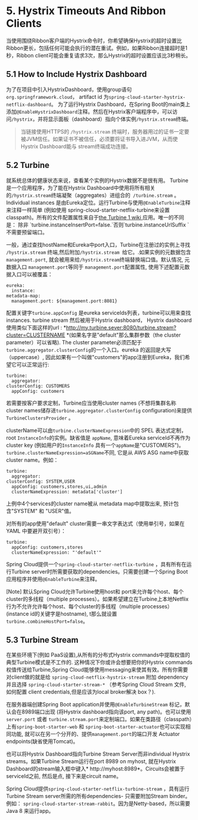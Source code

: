 # 5. Hystrix Timeouts And Ribbon Clients #

当使用围绕Ribbon客户端的Hystrix命令时，你希望确保Hystrix的超时设置比Ribbon更长，包括任何可能会执行的潜在重试。例如，如果Ribbon连接超时是1秒，Ribbon client可能会重复请求3次，那么Hystrix的超时设置应该比3秒稍长。

## 5.1 How to Include Hystrix Dashboard #

为了在项目中引入HystrixDashboard，使用group语句`org.springframework.cloud`， artifact id 为`spring-cloud-starter-hystrix-netflix-dashboard`。
为了运行Hystrix Dashboard，在Spring Boot的main类上添加`@EnableHystrixDashboard`注释。然后在Hystrix客户端程序中，可以访问`/hystrix`，并将显示面板（dashboard）指向个体实例`/hystrix.stream`终端。

> 当链接使用HTTPS的 `/hystrix.stream` 终端时，服务器用过的证书一定要被JVM信任。如果证书不被信任，必须要将证书导入进JVM，从而使 Hystrix Dashboard能与 stream终端成功连接。

## 5.2 Turbine ##

就系统总体的健康状态来说，查看某个实例的Hystrix数据不是很有用。 Turbine是一个应用程序，为了能在Hystrix Dashboard中使用将所有相关的`/hystrix.stream`终端凝聚（aggregates）进组合的` /turbine.stream` 。Individual instances 是由Eureka定位。运行Turbine与使用` @EnableTurbine `注释来注释一样简单 (例如使用 spring-cloud-starter-netflix-turbine来设置 classpath)。所有的文件配置属性来自于[the Turbine 1 wiki ](https://github.com/Netflix/Turbine/wiki/Configuration-(1.x))应用。唯一的不同是： 除非 `turbine.instanceInsertPort=false.`否则`turbine.instanceUrlSuffix `不需要预留端口。


一般，通过查找hostName和Eureka中port入口，Turbine在注册过的实例上寻找 `/hystrix.stream` 终端,然后附加`/hystrix.stream `给它。.如果实例的元数据包含`management.port`, 就会被用来给` /hystrix.stream `终端替换端口值。默认情况, 元数据入口 `management.port`等同于 `management.port`配置属性, 使用下述配置元数据入口可以被覆盖：

    eureka:
      instance:
    metadata-map:
      management.port: ${management.port:8081}

配置关键字`turbine.appConfig` 是eureka serviceIds列表，turbine可以用来查找instances. turbine stream 然后被用于Hystrix dashboard， Hystrix dashboard使用类似下面这样的url : *http://my.turbine.sever:8080/turbine.stream?cluster=CLUSTERNAME *(如果名字是"default"那么集群参数（the cluster parameter）可以省略). The cluster parameter必须匹配于  `turbine.aggregator.clusterConfig`的一个入口。eureka 的返回是大写（uppercase）, 因此如果有一个叫做"customers"的app注册到Eureka，我们希望它可以正常运行:
    
    turbine:
      aggregator:
    clusterConfig: CUSTOMERS
      appConfig: customers

若需要按客户要求定制，Turbine应当使用cluster names (不想将集群名称cluster names储存进`turbine.aggregator.clusterConfig` configuration)来提供`TurbineClustersProvider` 。

clusterName可以由`turbine.clusterNameExpression`中的 SPEL 表达式定制， root `InstanceInfo`的实例。缺省值是 `appName`, 意味着Eureka serviceId不再作为 cluster key (例如用户的`InstanceInfo` 具有一个`appName`是"CUSTOMERS")。 ` turbine.clusterNameExpression=aSGName`不同, 它是从 AWS ASG name中获取cluster name。例如：
    
    turbine:
      aggregator:
    clusterConfig: SYSTEM,USER
      appConfig: customers,stores,ui,admin
      clusterNameExpression: metadata['cluster']

上例中4个services的cluster name被从 metadata map中提取出来, 预计包含"SYSTEM" 和 "USER"值。

对所有的app使用"default" cluster需要一串文字表达式（使用单引号，如果在YAML 中要避开双引号）：
    
    turbine:
      appConfig: customers,stores
      clusterNameExpression: "'default'"

Spring Cloud提供一个`spring-cloud-starter-netflix-turbine` ，具有所有在运行Turbine server时所需要获取的dependencies。只需要创建一个Spring Boot应用程序并使用`@EnableTurbine`来注释。

[Note]
默认Spring Cloud允许Turbine使用host和 port来允许每个host、每个cluster的多线程（multiple processes）。如果希望建立在Turbine上本地Netflix 行为不允许允许每个host、每个cluster的多线程（multiple processes） (instance id的关键字是hostname), t那么就设置`turbine.combineHostPort=false`。

## 5.3 Turbine Stream ##

在某些环境下(例如 PaaS设置),从所有的分布式Hystrix commands中提取权值的典型Turbine模式是不工作的. 这种情况下你或许会想要把你的Hystrix commands权值传送给Turbine,Spring Cloud能够使用messaging来使其有效。所有你需要对client做的就是给 `spring-cloud-netflix-hystrix-stream` 附加 dependency 并且选择 `spring-cloud-starter-stream-*` （参考Spring Cloud Stream 文件, 如何配置 client credentials,但是应该为local broker解决  box？).

在服务器端创建Spring Boot application并使用`@EnableTurbineStream` 标记，默认会在8989端口出现 (将Hystrix dashboard指向该port, any path)。也可以使用`server.port` 或者 `turbine.stream.port`来定制端口。如果在类路径（classpath）上有`spring-boot-starter-web` 和 `spring-boot-starter-actuator`也可以实现相同功能, 就可以在另一个分开的、提供`management.port`的端口开发 Actuator endpoints(缺省使用Tomcat)。

也可以将Hystrix Dashboard指向Turbine Stream Server而非individual Hystrix streams。如果Turbine Stream运行在port 8989 on myhost, 就在Hystrix Dashboard的stream输入框中键入* http://myhost:8989*。Circuits会被置于serviceId之前, 然后是点, 接下来是circuit name。

Spring Cloud提供`spring-cloud-starter-netflix-turbine-stream` ，具有运行Turbine Stream server所需的所有dependencies- 只需要附加Stream binder。例如： `spring-cloud-starter-stream-rabbit`。因为是Netty-based，所以需要Java 8 来运行app。